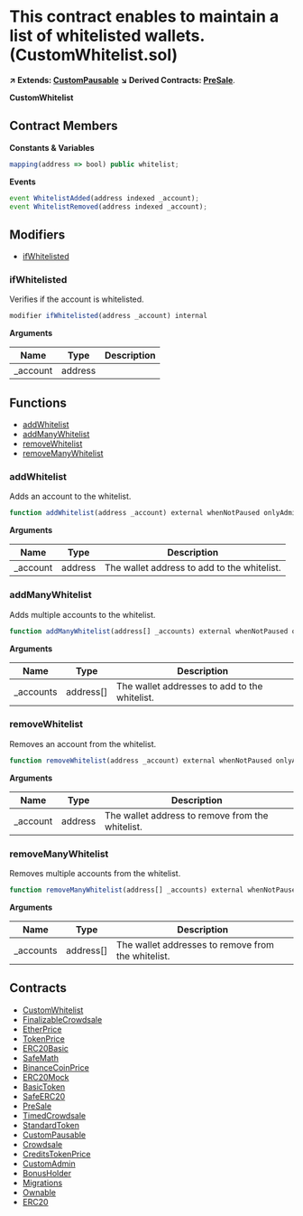 ﻿# This contract enables to maintain a list of whitelisted wallets. (CustomWhitelist.sol)

**↗ Extends: [CustomPausable](CustomPausable.md)**
**↘ Derived Contracts: [PreSale](PreSale.md)**.

**CustomWhitelist**

## Contract Members
**Constants & Variables**

```js
mapping(address => bool) public whitelist;
```

**Events**

```js
event WhitelistAdded(address indexed _account);
event WhitelistRemoved(address indexed _account);
```

## Modifiers

- [ifWhitelisted](#ifwhitelisted)

### ifWhitelisted

Verifies if the account is whitelisted.

```js
modifier ifWhitelisted(address _account) internal
```

**Arguments**

| Name        | Type           | Description  |
| ------------- |------------- | -----|
| _account | address |  | 

## Functions

- [addWhitelist](#addwhitelist)
- [addManyWhitelist](#addmanywhitelist)
- [removeWhitelist](#removewhitelist)
- [removeManyWhitelist](#removemanywhitelist)

### addWhitelist

Adds an account to the whitelist.

```js
function addWhitelist(address _account) external whenNotPaused onlyAdmin
```

**Arguments**

| Name        | Type           | Description  |
| ------------- |------------- | -----|
| _account | address | The wallet address to add to the whitelist. | 

### addManyWhitelist

Adds multiple accounts to the whitelist.

```js
function addManyWhitelist(address[] _accounts) external whenNotPaused onlyAdmin
```

**Arguments**

| Name        | Type           | Description  |
| ------------- |------------- | -----|
| _accounts | address[] | The wallet addresses to add to the whitelist. | 

### removeWhitelist

Removes an account from the whitelist.

```js
function removeWhitelist(address _account) external whenNotPaused onlyAdmin
```

**Arguments**

| Name        | Type           | Description  |
| ------------- |------------- | -----|
| _account | address | The wallet address to remove from the whitelist. | 

### removeManyWhitelist

Removes multiple accounts from the whitelist.

```js
function removeManyWhitelist(address[] _accounts) external whenNotPaused onlyAdmin
```

**Arguments**

| Name        | Type           | Description  |
| ------------- |------------- | -----|
| _accounts | address[] | The wallet addresses to remove from the whitelist. | 

## Contracts

- [CustomWhitelist](CustomWhitelist.md)
- [FinalizableCrowdsale](FinalizableCrowdsale.md)
- [EtherPrice](EtherPrice.md)
- [TokenPrice](TokenPrice.md)
- [ERC20Basic](ERC20Basic.md)
- [SafeMath](SafeMath.md)
- [BinanceCoinPrice](BinanceCoinPrice.md)
- [ERC20Mock](ERC20Mock.md)
- [BasicToken](BasicToken.md)
- [SafeERC20](SafeERC20.md)
- [PreSale](PreSale.md)
- [TimedCrowdsale](TimedCrowdsale.md)
- [StandardToken](StandardToken.md)
- [CustomPausable](CustomPausable.md)
- [Crowdsale](Crowdsale.md)
- [CreditsTokenPrice](CreditsTokenPrice.md)
- [CustomAdmin](CustomAdmin.md)
- [BonusHolder](BonusHolder.md)
- [Migrations](Migrations.md)
- [Ownable](Ownable.md)
- [ERC20](ERC20.md)
